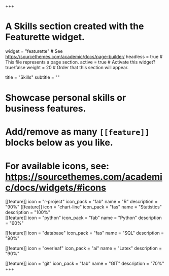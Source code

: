 +++
# A Skills section created with the Featurette widget.
widget = "featurette"  # See https://sourcethemes.com/academic/docs/page-builder/
headless = true  # This file represents a page section.
active = true  # Activate this widget? true/false
weight = 20  # Order that this section will appear.

title = "Skills"
subtitle = ""

# Showcase personal skills or business features.
# 
# Add/remove as many `[[feature]]` blocks below as you like.
# 
# For available icons, see: https://sourcethemes.com/academic/docs/widgets/#icons

[[feature]]
  icon = "r-project"
  icon_pack = "fab"
  name = "R"
  description = "90%"
[[feature]]
  icon = "chart-line"
  icon_pack = "fas"
  name = "Statistics"
  description = "100%"  
[[feature]]
  icon = "python"
  icon_pack = "fab"
  name = "Python"
  description = "60%"

[[feature]]
  icon = "database"
  icon_pack = "fas"
  name = "SQL"
  description = "90%"

[[feature]]
  icon = "overleaf"
  icon_pack = "ai"
  name = "Latex"
  description = "90%"  
  
[[feature]]
  icon = "git"
  icon_pack = "fab"
  name = "GIT"
  description = "70%"
+++

